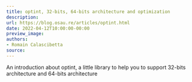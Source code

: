 ```yaml
---
title: optint, 32-bits, 64-bits architecture and optimization
description:
url: https://blog.osau.re/articles/optint.html
date: 2022-04-12T10:00:00-00:00
preview_image:
authors:
- Romain Calascibetta
source:
---
```


An introduction about optint, a little library to help you to support 32-bits architecture and 64-bits architecture
